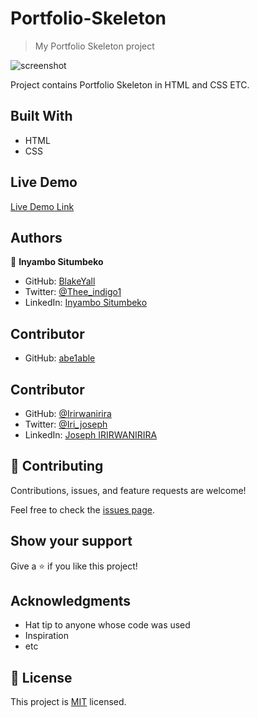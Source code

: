 # Portfolio-Skeleton

> My Portfolio Skeleton project

![screenshot](Screenshot%20(9).png)

Project contains Portfolio Skeleton in HTML and CSS ETC.

## Built With

- HTML
- CSS

## Live Demo 

[Live Demo Link](https://blakeyall.github.io/Portfolio-Skeleton/)

## Authors

👤 **Inyambo Situmbeko**


- GitHub: [BlakeYall](https://github.com/BlakeYall)
- Twitter: [@Thee_indigo1](https://twitter.com/Thee_indigo1)
- LinkedIn: [Inyambo Situmbeko](https://www.linkedin.com/in/inyambo-situmbeko-524bb7229/)

## Contributor
- GitHub: [abe1able](https://github.com/abe1able)


## Contributor
- GitHub: [@Irirwanirira](https://github.com/Irirwanirira)
- Twitter: [@Iri_joseph](https://twitter.com/Irirwanirira)
- LinkedIn: [Joseph IRIRWANIRIRA](https://linkedin.com/in/joseph-irirwanirira-74666623a/)

## 🤝 Contributing

Contributions, issues, and feature requests are welcome!

Feel free to check the [issues page](https://github.com/BlakeYall/Portfolio-Skeleton/issues).

## Show your support

Give a ⭐️ if you like this project!

## Acknowledgments

- Hat tip to anyone whose code was used
- Inspiration
- etc

## 📝 License

This project is [MIT](https://github.com/BlakeYall/Portfolio-Skeleton/blob/main/LICENSE) licensed.


